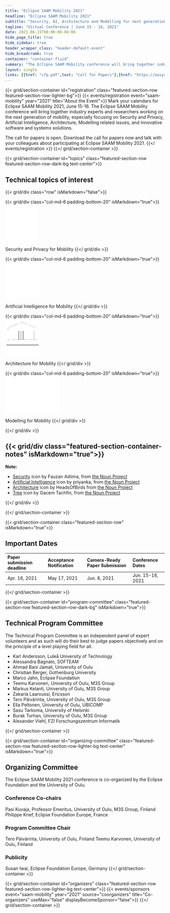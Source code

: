 ```yaml
---
title: "Eclipse SAAM Mobility 2021"
headline: "Eclipse SAAM Mobility 2021"
subtitle: "Security, AI, Architecture and Modelling for next generation Mobility"
tagline: "Virtual Conference | June 15 - 16, 2021"
date: 2021-06-15T08:00:00-04:00
hide_page_title: true
hide_sidebar: true
header_wrapper_class: "header-default-event"
hide_breadcrumb: true
container: "container-fluid"
summary: "The Eclipse SAAM Mobility conference will bring together industry experts and researchers working on the next generation of mobility, especially focusing on Security and Privacy, Artificial Intelligence, Architecture, and Modelling related issues, and innovative software and systems solutions."
layout: single
links: [[href: "cfp.pdf",text: "Call for Papers"],[href: "https://easychair.org/my/conference?conf=esaamm2021#",text: "Submit a Paper"]]
---
```

<!-- Introduction -->
{{< grid/section-container id="registration" class="featured-section-row featured-section-row-lighter-bg">}}
{{< events/registration event="saam-mobility" year="2021" title="About the Event">}}
Mark your calendars for Eclipse SAAM Mobility 2021, June 15-16. The Eclipse SAAM Mobility conference will bring together industry experts and researchers working on the next generation of mobility, especially focusing on Security and Privacy, Artificial Intelligence, Architecture, Modelling related issues, and innovative software and systems solutions. 

The call for papers is open. Download the call for papers now and talk with your colleagues about participating at Eclipse SAAM Mobility 2021. 
{{</ events/registration >}}
{{</ grid/section-container >}}

<!-- Topics -->
{{< grid/section-container id="topics" class="featured-section-row featured-section-row-dark-bg text-center">}}

<h2>Technical topics of interest</h2>

{{< grid/div class="row" isMarkdown="false">}}

{{< grid/div class="col-md-6 padding-bottom-20" isMarkdown="true">}}
![Security and Privacy for Mobility](images/security.png)

Security and Privacy for Mobility
{{</ grid/div >}}

{{< grid/div class="col-md-6 padding-bottom-20" isMarkdown="true">}}
![Artificial Intelligence for Mobility](images/ai.png)

Artificial Intelligence for Mobility
{{</ grid/div >}}

{{< grid/div class="col-md-6 padding-bottom-20" isMarkdown="true">}}
![Architecture for Mobility](images/architecture.png)

Architecture for Mobility
{{</ grid/div >}}

{{< grid/div class="col-md-6 padding-bottom-20" isMarkdown="true">}}
![Modelling for IoT](images/modeling.png)

Modelling for Mobility
{{</ grid/div >}}


{{</ grid/div >}}

{{< grid/div class="featured-section-container-notes" isMarkdown="true">}}
---
**Note:**

* [Security](https://thenounproject.com/search/?q=security&i=3349833) icon by Fauzan Adiima, from [the Noun Project](http://thenounproject.com/)
* [Artificial Intelligence](https://thenounproject.com/search/?q=artificial%20intelligence&i=2858867) icon by priyanka, from [the Noun Project](http://thenounproject.com/)
* [Architecture](https://thenounproject.com/search/?q=architecture&i=3052849) icon by HeadsOfBirds from [the Noun Project](http://thenounproject.com/)
* [Tree](https://thenounproject.com/search/?q=modelling&i=2710243) icon by Gacem Tachfin, from [the Noun Project](http://thenounproject.com/)

{{</ grid/div >}}


{{</ grid/section-container >}}


[//]: # (Dates)
{{< grid/section-container class="featured-section-row" isMarkdown="true">}}

## Important Dates

| Paper submission deadline | Acceptance Notification | Camera-Ready Paper Submission |    Conference Dates   |
| :------------------------ | :---------------------- | :---------------------------- | :-------------------- |
|      Apr. 16, 2021        |      May 17, 2021       |      Jun. 8, 2021             |      Jun. 15-16, 2021 |

{{</ grid/section-container >}}

[//]: # (TCP)
{{< grid/section-container id="program-committee" class="featured-section-row featured-section-row-dark-bg" isMarkdown="true">}}
## Technical Program Committee 

The Technical Program Committee is an independent panel of expert volunteers and as such will do their best to judge papers objectively and on the principle of a level playing field for all. 

* Karl Andersson, Luleå University of Technology
* Alessandra Bagnato, SOFTEAM
* Ahmad Bani Jamali, University of Oulu
* Christian Berger, Gothenburg University
* Marco Jahn, Eclipse Foundation
* Teemu Karvonen, University of Oulu, M3S Group
* Markus Kelanti, University of Oulu, M3S Group
* Zakaria Laaroussi, Ericsson
* Tero Päivärinta, University of Oulu, M3S Group
* Ella Peltonen, University of Oulu, UBICOMP
* Sasu Tarkoma, University of Helsinki
* Burak Turhan, University of Oulu, M3S Group
* Alexander Viehl, FZI Forschungszentrum Informatik


{{</ grid/section-container >}}

[//]: # (Organizing Committee)
{{< grid/section-container id="organizing-committee" class="featured-section-row featured-section-row-lighter-bg text-center" isMarkdown="true">}}

## Organizing Committee 

The Eclipse SAAM Mobility 2021 conference is co-organized by the Eclipse Foundation and the University of Oulu.

### Conference Co-chairs

Pasi Kuvaja, Professor Emeritus, University of Oulu, M3S Group, Finland
Philippe Krief, Eclipse Foundation Europe, France

### Program Committee Chair
Tero Päivärinta, University of Oulu, Finland
Teemu Karvonen, University of Oulu, Finland

### Publicity  
Susan Iwai, Eclipse Foundation Europe, Germany
{{</ grid/section-container >}}

<!--
{{< grid/section-container id="speakers" class="featured-section-row text-center featured-section-row-dark-bg eclipsefdn-user-display-circle" >}}
  {{< events/user_display event="saam-mobility" year="2021" title="Speakers" source="speakers" />}}
{{</ grid/section-container >}}

{{< grid/section-container id="agenda" class="featured-section-row featured-section-row-light-bg" title="Agenda">}}
  {{< events/agenda event="saam-mobility" year="2021" >}}
{{</ grid/section-container >}}
-->

{{< grid/section-container id="organizers" class="featured-section-row featured-section-row-lighter-bg text-center">}}
  {{< events/sponsors event="saam-mobility" year="2021" source="coorganizers" title="Co-organizers" useMax="false" displayBecomeSponsor="false">}}
{{</ grid/section-container >}}

